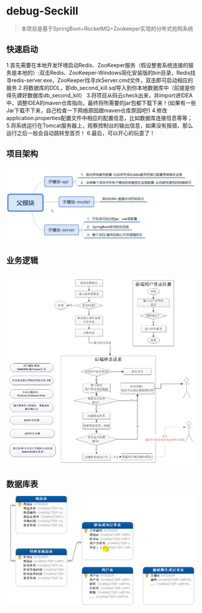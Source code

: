 # debug-Seckill

> 本项目是基于SpringBoot+RocketMQ+Zookeeper实现的分布式抢购系统

## 快速启动

1.首先需要在本地开发环境启动Redis、ZooKeeper服务（假设整套系统连接的服务是本地的）:双击Redis、ZooKeeper-Windows简化安装版的bin目录，Redis找寻redis-server.exe，ZooKeeper找寻zkServer.cmd文件，双击即可启动相应的服务
2.将数据库的DDL，即db_second_kill.sql导入到你本地数据库中（前提是你得先建好数据库db_second_kill）
3.将项目从码云check出来，并import进IDEA中，调整IDEA的maven仓库指向，最终将所需要的jar包都下载下来！(如果有一些Jar下载不下来，自己检查一下网络原因跟maven仓库原因吧!)
4.修改application.properties配置文件中相应的配置信息，比如数据库连接信息等等；
5.将系统运行在Tomcat服务器上，观察控制台的输出信息，如果没有报错，那么运行之后一般会自动跳转至首页！
6.最后，可以开心的玩耍了！

## 项目架构

![image.png](./assets/1646497231188-image.png)

## 业务逻辑

## ![image.png](./assets/image.png)

## 数据库表

![image.png](./assets/1646497269289-image.png)
